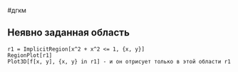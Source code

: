 #дгкм 
## Неявно заданная область
```
r1 = ImplicitRegion[x^2 + x^2 <= 1, {x, y}]
RegionPlot[r1]
Plot3D[f[x, y], {x, y} in r1] - и он отрисует только в этой области r1
```